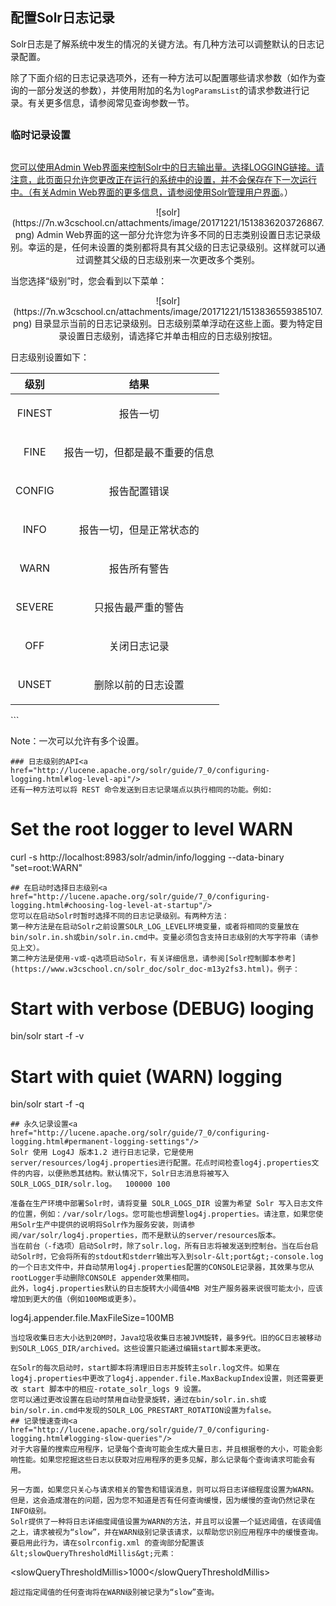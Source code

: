 ## 配置Solr日志记录 
<div class="content-intro view-box ">Solr日志是了解系统中发生的情况的关键方法。有几种方法可以调整默认的日志记录配置。  
  
除了下面介绍的日志记录选项外，还有一种方法可以配置哪些请求参数（如作为查询的一部分发送的参数），并使用附加的名为<code>logParamsList</code>的请求参数进行记录。有关更多信息，请参阅常见查询参数一节。  
## <span style="font-family: inherit; font-size: 16px; font-weight: 600;">临时记录设置</span>

## <a href="http://lucene.apache.org/solr/guide/7_0/configuring-logging.html#temporary-logging-settings"/>
您可以使用Admin Web界面来控制Solr中的日志输出量。选择LOGGING链接。请注意，此页面只允许您更改正在运行的系统中的设置，并不会保存在下一次​​运行中。（有关Admin Web界面的更多信息，请参阅[使用Solr管理用户界面](https://www.w3cschool.cn/solr_doc/solr_doc-fbc32fuv.html)。）  
  
<p style="text-align: center; ">![solr](https://7n.w3cschool.cn/attachments/image/20171221/1513836203726867.png)  
Admin Web界面的这一部分允许您为许多不同的日志类别设置日志记录级别。幸运的是，任何未设置的类别都将具有其父级的日志记录级别。这样就可以通过调整其父级的日志级别来一次更改多个类别。  
  
当您选择“级别”时，您会看到以下菜单：  
<p style="text-align: center; ">![solr](https://7n.w3cschool.cn/attachments/image/20171221/1513836559385107.png)  
目录显示当前的日志记录级别。日志级别菜单浮动在这些上面。要为特定目录设置日志级别，请选择它并单击相应的日志级别按钮。  
  
日志级别设置如下：  
<table class=""><colgroup><col/><col/></colgroup><thead><tr><th style="text-align: center;">级别</th><th style="text-align: center;">结果</th></tr></thead><tbody><tr><td><p style="text-align: center;">FINEST  
</td><td><p style="text-align: center;">报告一切  
</td></tr><tr><td><p style="text-align: center; "><span style="text-align: left;">FINE</span>  
  
</td><td><p style="text-align: center;">报告一切，但都是最不重要的信息  
</td></tr><tr><td><p style="text-align: center;">CONFIG  
</td><td><p style="text-align: center;">报告配置错误  
</td></tr><tr><td><p style="text-align: center;">INFO  
  
</td><td><p style="text-align: center;">报告一切，但是正常状态的  
</td></tr><tr><td><p style="text-align: center;">WARN  
  
</td><td><p style="text-align: center;">报告所有警告  
</td></tr><tr><td><p style="text-align: center;">SEVERE  
  
</td><td><p style="text-align: center;">只报告最严重的警告  
</td></tr><tr><td><p style="text-align: center;">OFF  
  
</td><td><p style="text-align: center;">关闭日志记录  
</td></tr><tr><td><p style="text-align: center;">UNSET  
</td><td><p style="text-align: center;">删除以前的日志设置  
</td></tr></tbody></table>
```
  
Note：一次可以允许有多个设置。
```
### 日志级别的API<a href="http://lucene.apache.org/solr/guide/7_0/configuring-logging.html#log-level-api"/>
还有一种方法可以将 REST 命令发送到日志记录端点以执行相同的功能。例如:  
```
# Set the root logger to level WARN
curl -s http://localhost:8983/solr/admin/info/logging --data-binary "set=root:WARN"
```
## 在启动时选择日志级别<a href="http://lucene.apache.org/solr/guide/7_0/configuring-logging.html#choosing-log-level-at-startup"/>
您可以在启动Solr时暂时选择不同的日志记录级别。有两种方法：  
第一种方法是在启动Solr之前设置SOLR_LOG_LEVEL环境变量，或者将相同的变量放在bin/solr.in.sh或bin/solr.in.cmd中。变量必须包含支持日志级别的大写字符串（请参见上文）。  
第二种方法是使用-v或-q选项启动Solr，有关详细信息，请参阅[Solr控制脚本参考](https://www.w3cschool.cn/solr_doc/solr_doc-m13y2fs3.html)。例子：  
```
# Start with verbose (DEBUG) looging
bin/solr start -f -v
# Start with quiet (WARN) logging
bin/solr start -f -q
```
## 永久记录设置<a href="http://lucene.apache.org/solr/guide/7_0/configuring-logging.html#permanent-logging-settings"/>
Solr 使用 Log4J 版本1.2 进行日志记录，它是使用server/resources/log4j.properties进行配置。花点时间检查log4j.properties文件的内容，以便熟悉其结构。默认情况下，Solr日志消息将被写入SOLR_LOGS_DIR/solr.log。  100000 100  
  
准备在生产环境中部署Solr时，请将变量 SOLR_LOGS_DIR 设置为希望 Solr 写入日志文件的位置，例如：/var/solr/logs。您可能也想调整log4j.properties。请注意，如果您使用Solr生产中提供的说明将Solr作为服务安装，则请参阅/var/solr/log4j.properties，而不是默认的server/resources版本。  
当在前台（-f选项）启动Solr时，除了solr.log，所有日志将被发送到控制台。当在后台启动Solr时，它会将所有的stdout和stderr输出写入到solr-&lt;port&gt;-console.log的一个日志文件中，并自动禁用log4j.properties配置的CONSOLE记录器，其效果与您从rootLogger手动删除CONSOLE appender效果相同。  
此外，log4j.properties默认的日志旋转大小阈值4MB 对生产服务器来说很可能太小，应该增加到更大的值（例如100MB或更多）。  
```
log4j.appender.file.MaxFileSize=100MB
```
当垃圾收集日志大小达到20M时，Java垃圾收集日志被JVM旋转，最多9代。旧的GC日志被移动到SOLR_LOGS_DIR/archived。这些设置只能通过编辑start脚本来更改。  
  
在Solr的每次启动时，start脚本将清理旧日志并旋转主solr.log文件。如果在log4j.properties中更改了log4j.appender.file.MaxBackupIndex设置，则还需要更改 start 脚本中的相应-rotate_solr_logs 9 设置。  
您可以通过更改设置在启动时禁用自动登录旋转，通过在bin/solr.in.sh或bin/solr.in.cmd中发现的SOLR_LOG_PRESTART_ROTATION设置为false。  
## 记录慢速查询<a href="http://lucene.apache.org/solr/guide/7_0/configuring-logging.html#logging-slow-queries"/>
对于大容量的搜索应用程序，记录每个查询可能会生成大量日志，并且根据卷的大小，可能会影响性能。如果您挖掘这些日志以获取对应用程序的更多见解，那么记录每个查询请求可能会有用。  
  
另一方面，如果您只关心与请求相关的警告和错误消息，则可以将日志详细程度设置为WARN。但是，这会造成潜在的问题，因为您不知道是否有任何查询缓慢，因为缓慢的查询仍然记录在INFO级别。  
Solr提供了一种将日志详细度阈值设置为WARN的方法，并且可以设置一个延迟阈值，在该阈值之上，请求被视为“slow”，并在WARN级别记录该请求，以帮助您识别应用程序中的缓慢查询。要启用此行为，请在solrconfig.xml 的查询部分配置该&lt;slowQueryThresholdMillis&gt;元素：  
```
&lt;slowQueryThresholdMillis&gt;1000&lt;/slowQueryThresholdMillis&gt;
```
超过指定阈值的任何查询将在WARN级别被记录为“slow”查询。  
